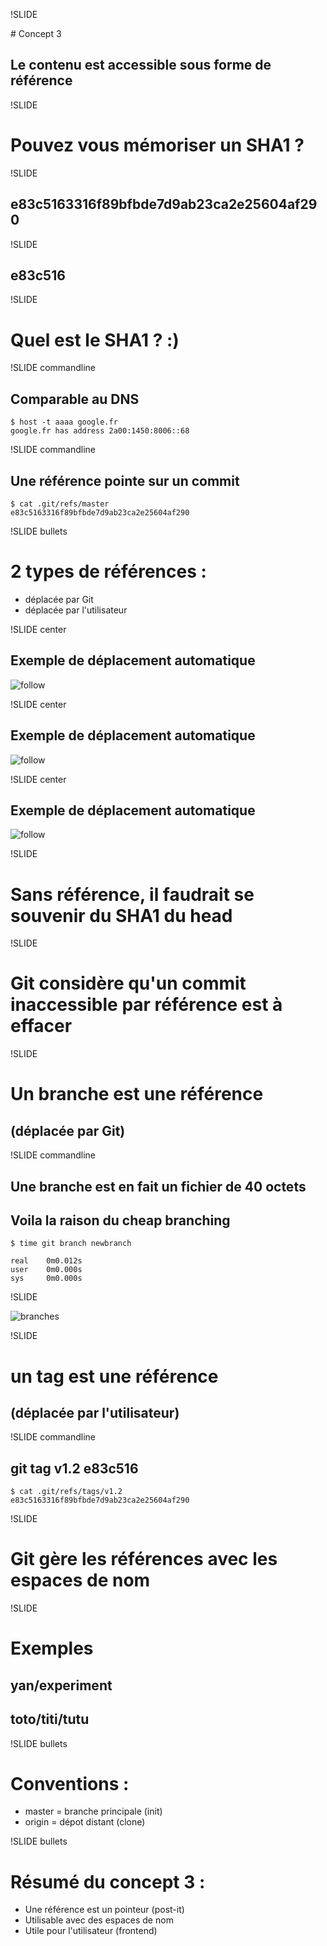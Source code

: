 !SLIDE

# Concept 3
## Le contenu est accessible sous forme de référence

!SLIDE

# Pouvez vous mémoriser un SHA1 ?

!SLIDE

## e83c5163316f89bfbde7d9ab23ca2e25604af290

!SLIDE

## e83c516

!SLIDE

# Quel est le SHA1 ? :)

!SLIDE commandline

## Comparable au DNS

	$ host -t aaaa google.fr
	google.fr has address 2a00:1450:8006::68

!SLIDE commandline

## Une référence pointe sur un commit

	$ cat .git/refs/master
	e83c5163316f89bfbde7d9ab23ca2e25604af290

!SLIDE bullets

# 2 types de références :
* déplacée par Git
* déplacée par l&#39;utilisateur

!SLIDE center

## Exemple de déplacement automatique
![follow](follow1.png)

!SLIDE center

## Exemple de déplacement automatique
![follow](follow2.png)

!SLIDE center

## Exemple de déplacement automatique
![follow](follow3.png)

!SLIDE

# Sans référence, il faudrait se **souvenir** du SHA1 du head

!SLIDE

# Git considère qu&#39;un commit inaccessible par référence est à **effacer**

!SLIDE

# Un  branche est une référence
## (déplacée par Git) 

!SLIDE commandline

## Une branche est en fait un fichier de 40 octets
## Voila la raison du **cheap branching**

	$ time git branch newbranch

	real    0m0.012s
	user    0m0.000s
	sys     0m0.000s

!SLIDE

![branches](branches.png)

!SLIDE

# un tag est une référence
## (déplacée par l&#39;utilisateur) 

!SLIDE commandline

##  git tag v1.2 e83c516

	$ cat .git/refs/tags/v1.2
	e83c5163316f89bfbde7d9ab23ca2e25604af290

!SLIDE

# Git gère les références avec les **espaces de nom**

!SLIDE

# Exemples
## yan/experiment
## toto/titi/tutu

!SLIDE bullets

# Conventions :
* master = branche principale (init)
* origin = dépot distant (clone)

!SLIDE bullets

# Résumé du concept 3 :
* Une référence est un pointeur (post-it)
* Utilisable avec des espaces de nom
* Utile pour l&#39;utilisateur (frontend)
